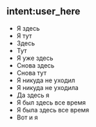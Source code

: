 ## intent:user_here
- Я здесь
- Я тут
- Здесь
- Тут
- Я уже здесь
- Снова здесь
- Снова тут
- Я никуда не уходил
- Я никуда не уходила
- Да здесь я
- Я был здесь все время
- Я была здесь все время
- Вот и я
